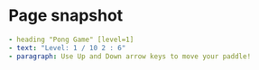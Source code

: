 # Page snapshot

```yaml
- heading "Pong Game" [level=1]
- text: "Level: 1 / 10 2 : 6"
- paragraph: Use Up and Down arrow keys to move your paddle!
```